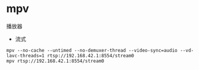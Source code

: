# mpv

播放器

- 流式
```shell
mpv --no-cache --untimed --no-demuxer-thread --video-sync=audio --vd-lavc-threads=1 rtsp://192.168.42.1:8554/stream0
mpv rtsp://192.168.42.1:8554/stream0
```
